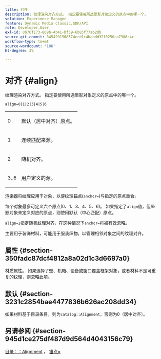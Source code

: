 ```yaml
---
title: 对齐
description: 纹理渲染对齐方式。 指定要使用所选晕影对象定义的原点中的哪一个。
solution: Experience Manager
feature: Dynamic Media Classic,SDK/API
role: Developer,User
exl-id: 0b76f173-809b-4b41-bf39-6b85f77ab2db
source-git-commit: 8454991568374ecd1c4babdd3210250ea7988c4c
workflow-type: tm+mt
source-wordcount: '186'
ht-degree: 3%

---
```


# 对齐 {#align}

纹理渲染对齐方式。 指定要使用所选晕影对象定义的原点中的哪一个。

`align=0|1|2|3|4|5|6`

<table id="simpletable_D15233999E35488EB2F933BD72798E2F"> 
 <tr class="strow"> 
  <td class="stentry"> <p>0 </p></td> 
  <td class="stentry"> <p>默认（居中对齐）原点。 </p></td> 
 </tr> 
 <tr class="strow"> 
  <td class="stentry"> <p>1 </p></td> 
  <td class="stentry"> <p>连续匹配来源。 </p></td> 
 </tr> 
 <tr class="strow"> 
  <td class="stentry"> <p>2 </p></td> 
  <td class="stentry"> <p>随机对齐。 </p></td> 
 </tr> 
 <tr class="strow"> 
  <td class="stentry"> <p>3..6 </p></td> 
  <td class="stentry"> <p>用户定义的源。 </p></td> 
 </tr> 
</table>

渲染器将纹理应用于对象，以便纹理锚点(`anchor=`)与指定的原点重合。

每个对象最多可定义六个原点(0、1、3、4、5、6)。 如果指定了`align`值，但晕影对象未定义对应的原点，则使用默认（中心匹配）原点。

`align=2`指定随机纹理对齐，在这种情况下`anchor=`将被有效忽略。

主要用于装饰材料，可能用于服装织物，以管理相邻对象之间的纹理对齐。

## 属性 {#section-350fadc87dcf4812a8a02d1c3d6697a0}

材质属性。 如果选择了壁、机箱、设备或窗口覆盖框架对象，或者材料不是可重复的纹理，则忽略此项。

## 默认 {#section-3231c2854bae4477836b626ac208dd34}

如果材料基于目录条目，则为`catalog::Alignment`，否则为0（居中对齐）。

## 另请参阅 {#section-945d1ce275df487d9d564d4043156c79}

[目录：：Alignment](../../../../../ir-api/material-cat/image-rendering-api-ref/c-ir-material-catalog/c-ir-material-data-reference/r-ir-alignment.md#reference-e52152e8dc244d0aa13b40c615d0f399) ， [锚点=](../../../../../ir-api/http-protocol/image-rendering-api-ref/c-ir-http-protocol-ref/c-ir-http-protocol-command-reference/r-ir-http-anchor.md#reference-d53923d785c9442997dc7f2199524c26)
